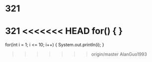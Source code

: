 # 321
321
<<<<<<< HEAD
for()
{
}
=======
for(int i = 1; i <= 10; i++)
{
    System.out.println(i);
}
>>>>>>> origin/master
AlanGuo1993
